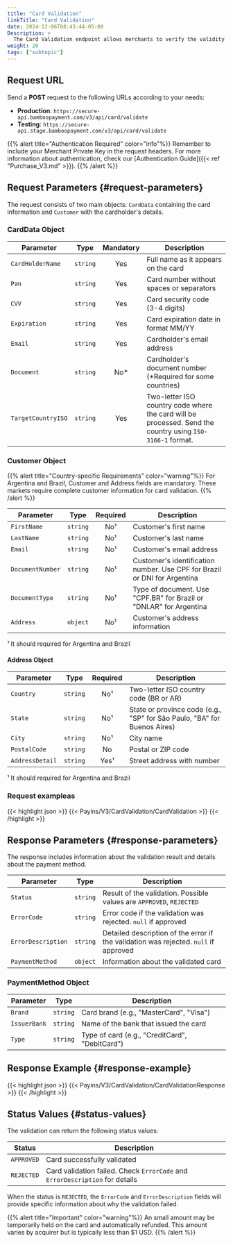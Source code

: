 ```yaml
---
title: "Card Validation"
linkTitle: "Card Validation"
date: 2024-12-06T08:43:44-05:00
Description: >
  The Card Validation endpoint allows merchants to verify the validity of cards across various acquirers in Latin America, using either Zero Auth operations or simulated minimal-amount purchases followed by automatic refunds.
weight: 20
tags: ["subtopic"]
---
```


## Request URL
Send a **POST** request to the following URLs according to your needs:

* **Production**: `https://secure-api.bamboopayment.com/v3/api/card/validate`
* **Testing**: `https://secure-api.stage.bamboopayment.com/v3/api/card/validate`

{{% alert title="Authentication Required" color="info"%}}
Remember to include your Merchant Private Key in the request headers. For more information about authentication, check our [Authentication Guide]({{< ref "Purchase_V3.md" >}}).
{{% /alert %}}


## Request Parameters {#request-parameters}
The request consists of two main objects: `CardData` containing the card information and `Customer` with the cardholder's details.

### CardData Object

| Parameter | Type | Mandatory | Description |
|---|---|:---:|---|
| `CardHolderName` | `string` | Yes | Full name as it appears on the card |
| `Pan` | `string` | Yes | Card number without spaces or separators |
| `CVV` | `string` | Yes | Card security code (3-4 digits) |
| `Expiration` | `string` | Yes | Card expiration date in format MM/YY |
| `Email` | `string` | Yes | Cardholder's email address |
| `Document` | `string` | No* | Cardholder's document number (*Required for some countries) |
| `TargetCountryISO` | `string` | Yes | Two-letter ISO country code where the card will be processed. Send the country using `ISO-3166-1` format.|

### Customer Object

{{% alert title="Country-specific Requirements" color="warning"%}}
For Argentina and Brazil, Customer and Address fields are mandatory. These markets require complete customer information for card validation.
{{% /alert %}}

| Parameter | Type | Required | Description |
|---|---|:---:|---|
| `FirstName` | `string` | No¹ | Customer's first name |
| `LastName` | `string` | No¹ | Customer's last name |
| `Email` | `string` | No¹ | Customer's email address |
| `DocumentNumber` | `string` | No¹ | Customer's identification number. Use CPF for Brazil or DNI for Argentina |
| `DocumentType` | `string` | No¹ | Type of document. Use "CPF.BR" for Brazil or "DNI.AR" for Argentina |
| `Address` | `object` | No¹ | Customer's address information |

¹ It should required for Argentina and Brazil

#### Address Object

| Parameter | Type | Required | Description |
|---|---|:---:|---|
| `Country` | `string` | No¹ | Two-letter ISO country code (BR or AR) |
| `State` | `string` | No¹ | State or province code (e.g., "SP" for São Paulo, "BA" for Buenos Aires) |
| `City` | `string` | No¹ | City name |
| `PostalCode` | `string` | No | Postal or ZIP code |
| `AddressDetail` | `string` | Yes¹ | Street address with number |

¹ It should required for Argentina and Brazil


### Request exampleas

{{< highlight json >}}
{{< Payins/V3/CardValidation/CardValidation >}}
{{< /highlight >}} 


## Response Parameters {#response-parameters}
The response includes information about the validation result and details about the payment method.

| Parameter | Type | Description |
|---|---|---|
| `Status` | `string` | Result of the validation. Possible values are `APPROVED`, `REJECTED` |
| `ErrorCode` | `string` | Error code if the validation was rejected. `null` if approved |
| `ErrorDescription` | `string` | Detailed description of the error if the validation was rejected. `null` if approved |
| `PaymentMethod` | `object` | Information about the validated card |

### PaymentMethod Object

| Parameter | Type | Description |
|---|---|---|
| `Brand` | `string` | Card brand (e.g., "MasterCard", "Visa") |
| `IssuerBank` | `string` | Name of the bank that issued the card |
| `Type` | `string` | Type of card (e.g., "CreditCard", "DebitCard") |

## Response Example {#response-example}

{{< highlight json >}}
{{< Payins/V3/CardValidation/CardValidationResponse >}}
{{< /highlight >}} 

## Status Values {#status-values}
The validation can return the following status values:

| Status | Description |
|---|---|
| `APPROVED` | Card successfully validated |
| `REJECTED` | Card validation failed. Check `ErrorCode` and `ErrorDescription` for details |

When the status is `REJECTED`, the `ErrorCode` and `ErrorDescription` fields will provide specific information about why the validation failed.

{{% alert title="Important" color="warning"%}}
An small amount may be temporarily held on the card and automatically refunded. This amount varies by acquirer but is typically less than $1 USD.
{{% /alert %}}